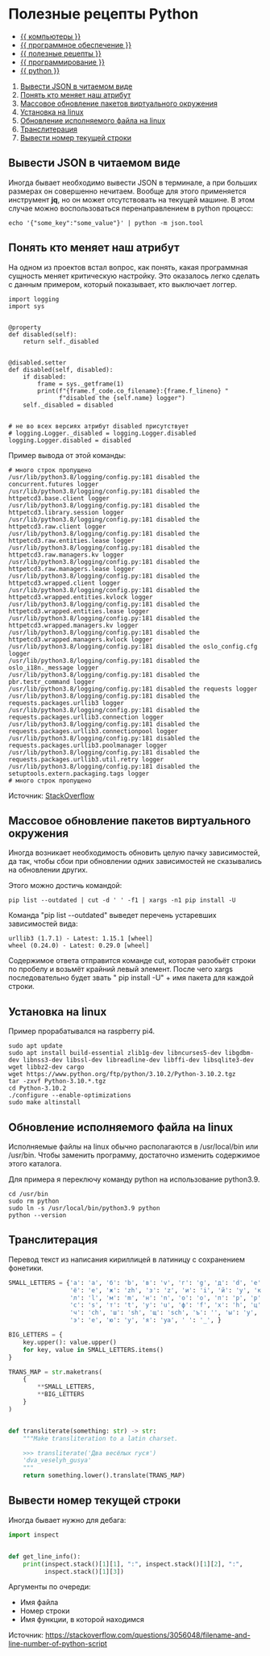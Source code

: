 # Полезные рецепты Python

- [{{ компьютеры }}](../../__tags/kompytery.md)
- [{{ программное обеспечение }}](../../__tags/programmnoe_obespechenie.md)
- [{{ полезные рецепты }}](../../__tags/poleznye_retsepty.md)
- [{{ программирование }}](../../__tags/programmirovanie.md)
- [{{ python }}](../../__tags/python.md)


1. [Вывести JSON в читаемом виде](#Вывести-JSON-в-читаемом-виде)
2. [Понять кто меняет наш атрибут](#Понять-кто-меняет-наш-атрибут)
3. [Массовое обновление пакетов виртуального окружения](#Массовое-обновление-пакетов-виртуального-окружения)
4. [Установка на linux](#Установка-на-linux)
5. [Обновление исполняемого файла на linux](#Обновление-исполняемого-файла-на-linux)
6. [Транслитерация](#Транслитерация)
7. [Вывести номер текущей строки](#Вывести-номер-текущей-строки)

## Вывести JSON в читаемом виде

Иногда бывает необходимо вывести JSON в терминале, а при больших размерах он
совершенно нечитаем. Вообще для этого применяется инструмент **jq**, но он
может отсутствовать на текущей машине. В этом случае можно воспользоваться
перенаправлением в python процесс:

```shell
echo '{"some_key":"some_value"}' | python -m json.tool
```

## Понять кто меняет наш атрибут

На одном из проектов встал вопрос, как понять, какая программная сущность
меняет критическую настройку. Это оказалось легко сделать с данным примером,
который показывает, кто выключает логгер.

```python3
import logging
import sys


@property
def disabled(self):
    return self._disabled


@disabled.setter
def disabled(self, disabled):
    if disabled:
        frame = sys._getframe(1)
        print(f"{frame.f_code.co_filename}:{frame.f_lineno} "
              f"disabled the {self.name} logger")
    self._disabled = disabled


# не во всех версиях атрибут disabled присутствует
# logging.Logger._disabled = logging.Logger.disabled
logging.Logger.disabled = disabled
```

Пример вывода от этой команды:

```
# много строк пропущено
/usr/lib/python3.8/logging/config.py:181 disabled the concurrent.futures logger
/usr/lib/python3.8/logging/config.py:181 disabled the httpetcd3.base.client logger
/usr/lib/python3.8/logging/config.py:181 disabled the httpetcd3.library.session logger
/usr/lib/python3.8/logging/config.py:181 disabled the httpetcd3.raw.client logger
/usr/lib/python3.8/logging/config.py:181 disabled the httpetcd3.raw.entities.lease logger
/usr/lib/python3.8/logging/config.py:181 disabled the httpetcd3.raw.managers.kv logger
/usr/lib/python3.8/logging/config.py:181 disabled the httpetcd3.raw.managers.lease logger
/usr/lib/python3.8/logging/config.py:181 disabled the httpetcd3.wrapped.client logger
/usr/lib/python3.8/logging/config.py:181 disabled the httpetcd3.wrapped.entities.kvlock logger
/usr/lib/python3.8/logging/config.py:181 disabled the httpetcd3.wrapped.entities.lease logger
/usr/lib/python3.8/logging/config.py:181 disabled the httpetcd3.wrapped.managers.kv logger
/usr/lib/python3.8/logging/config.py:181 disabled the httpetcd3.wrapped.managers.kvlock logger
/usr/lib/python3.8/logging/config.py:181 disabled the oslo_config.cfg logger
/usr/lib/python3.8/logging/config.py:181 disabled the oslo_i18n._message logger
/usr/lib/python3.8/logging/config.py:181 disabled the pbr.testr_command logger
/usr/lib/python3.8/logging/config.py:181 disabled the requests logger
/usr/lib/python3.8/logging/config.py:181 disabled the requests.packages.urllib3 logger
/usr/lib/python3.8/logging/config.py:181 disabled the requests.packages.urllib3.connection logger
/usr/lib/python3.8/logging/config.py:181 disabled the requests.packages.urllib3.connectionpool logger
/usr/lib/python3.8/logging/config.py:181 disabled the requests.packages.urllib3.poolmanager logger
/usr/lib/python3.8/logging/config.py:181 disabled the requests.packages.urllib3.util.retry logger
/usr/lib/python3.8/logging/config.py:181 disabled the setuptools.extern.packaging.tags logger
# много строк пропущено
```

Источник: [StackOverflow](https://stackoverflow.com/questions/28694540/python-default-logger-disabled/28694704#28694704)

## Массовое обновление пакетов виртуального окружения

Иногда возникает необходимость обновить целую пачку зависимостей, да так, чтобы
сбои при обновлении одних зависимостей не сказывались на обновлении других.

Этого можно достичь командой:

```shell
pip list --outdated | cut -d ' ' -f1 | xargs -n1 pip install -U
```

Команда "pip list --outdated" выведет перечень устаревших зависимостей вида:

```shell
urllib3 (1.7.1) - Latest: 1.15.1 [wheel]
wheel (0.24.0) - Latest: 0.29.0 [wheel]
```

Содержимое ответа отправится команде cut, которая разобьёт строки по пробелу и
возьмёт крайний левый элемент. После чего xargs последовательно будет звать "
pip install -U" + имя пакета для каждой строки.

## Установка на linux

Пример прорабатывался на raspberry pi4.

```shell
sudo apt update
sudo apt install build-essential zlib1g-dev libncurses5-dev libgdbm-dev libnss3-dev libssl-dev libreadline-dev libffi-dev libsqlite3-dev wget libbz2-dev cargo
wget https://www.python.org/ftp/python/3.10.2/Python-3.10.2.tgz
tar -zxvf Python-3.10.*.tgz
cd Python-3.10.2
./configure --enable-optimizations
sudo make altinstall
```

## Обновление исполняемого файла на linux

Исполняемые файлы на linux обычно располагаются в /usr/local/bin или /usr/bin.
Чтобы заменить программу, достаточно изменить содержимое этого каталога.

Для примера я переключу команду python на использование python3.9.

```shell
cd /usr/bin
sudo rm python
sudo ln -s /usr/local/bin/python3.9 python
python --version
```

## Транслитерация

Перевод текст из написания кириллицей в латиницу с сохранением фонетики.

```python
SMALL_LETTERS = {'а': 'a', 'б': 'b', 'в': 'v', 'г': 'g', 'д': 'd', 'е': 'e',
                 'ё': 'e', 'ж': 'zh', 'з': 'z', 'и': 'i', 'й': 'y', 'к': 'k',
                 'л': 'l', 'м': 'm', 'н': 'n', 'о': 'o', 'п': 'p', 'р': 'r',
                 'с': 's', 'т': 't', 'у': 'u', 'ф': 'f', 'х': 'h', 'ц': 'ts',
                 'ч': 'ch', 'ш': 'sh', 'щ': 'sch', 'ъ': '', 'ы': 'y', 'ь': '',
                 'э': 'e', 'ю': 'y', 'я': 'ya', ' ': '_', }

BIG_LETTERS = {
    key.upper(): value.upper()
    for key, value in SMALL_LETTERS.items()
}

TRANS_MAP = str.maketrans(
    {
        **SMALL_LETTERS,
        **BIG_LETTERS
    }
)


def transliterate(something: str) -> str:
    """Make transliteration to a latin charset.

    >>> transliterate('Два весёлых гуся')
    'dva_veselyh_gusya'
    """
    return something.lower().translate(TRANS_MAP)
```

## Вывести номер текущей строки

Иногда бывает нужно для дебага:

```python
import inspect


def get_line_info():
    print(inspect.stack()[1][1], ":", inspect.stack()[1][2], ":",
          inspect.stack()[1][3])
```

Аргументы по очереди:

- Имя файла
- Номер строки
- Имя функции, в которой находимся


Источник: https://stackoverflow.com/questions/3056048/filename-and-line-number-of-python-script
